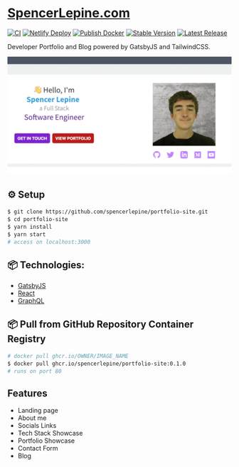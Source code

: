 # [SpencerLepine.com](https://www.spencerlepine.com/)

[![CI](https://github.com/spencerlepine/portfolio-site/actions/workflows/ci.yml/badge.svg?branch=main)](https://github.com/spencerlepine/portfolio-site/actions/workflows/ci.yml) [![Netlify Deploy](https://github.com/spencerlepine/portfolio-site/actions/workflows/netlify.yml/badge.svg?branch=main)](https://github.com/spencerlepine/portfolio-site/actions/workflows/netlify.yml) [![Publish Docker](https://github.com/spencerlepine/portfolio-site/actions/workflows/publish-to-ghcr.yml/badge.svg?branch=main)](https://github.com/spencerlepine/portfolio-site/actions/workflows/publish-to-ghcr.yml) [![Stable Version](https://img.shields.io/github/v/tag/spencerlepine/portfolio-site)](https://img.shields.io/github/v/tag/spencerlepine/portfolio-site) [![Latest Release](https://img.shields.io/github/v/release/spencerlepine/portfolio-site?color=%233D9970)](https://img.shields.io/github/v/tag/spencerlepine/portfolio-site?color=%233D9970)

Developer Portfolio and Blog powered by GatsbyJS and TailwindCSS.

![OG Snapshot](./static/og@2x.png)

## ⚙️ Setup
```sh
$ git clone https://github.com/spencerlepine/portfolio-site.git
$ cd portfolio-site
$ yarn install
$ yarn start
# access on localhost:3000
```

## 📦 Technologies:

- [GatsbyJS](https://www.gatsbyjs.com/)
- [React](https://reactjs.org/)
- [GraphQL](https://graphql.org/)
<!-- - [TailwindCSS](https://tailwindcss.com/) -->
<!-- - [Digital Ocean Droplet](https://www.digitalocean.com/products/droplets/) -->
<!-- - [Husky](https://typicode.github.io/husky/)
- [ESLint](https://eslint.org/)
- [Prettier](https://prettier.io/) -->

## 📦 Pull from GitHub Repository Container Registry
```sh
# docker pull ghcr.io/OWNER/IMAGE_NAME
$ docker pull ghcr.io/spencerlepine/portfolio-site:0.1.0
# runs on port 80
```

## Features
- Landing page
- About me
- Socials Links
- Tech Stack Showcase
- Portfolio Showcase
- Contact Form
- Blog


